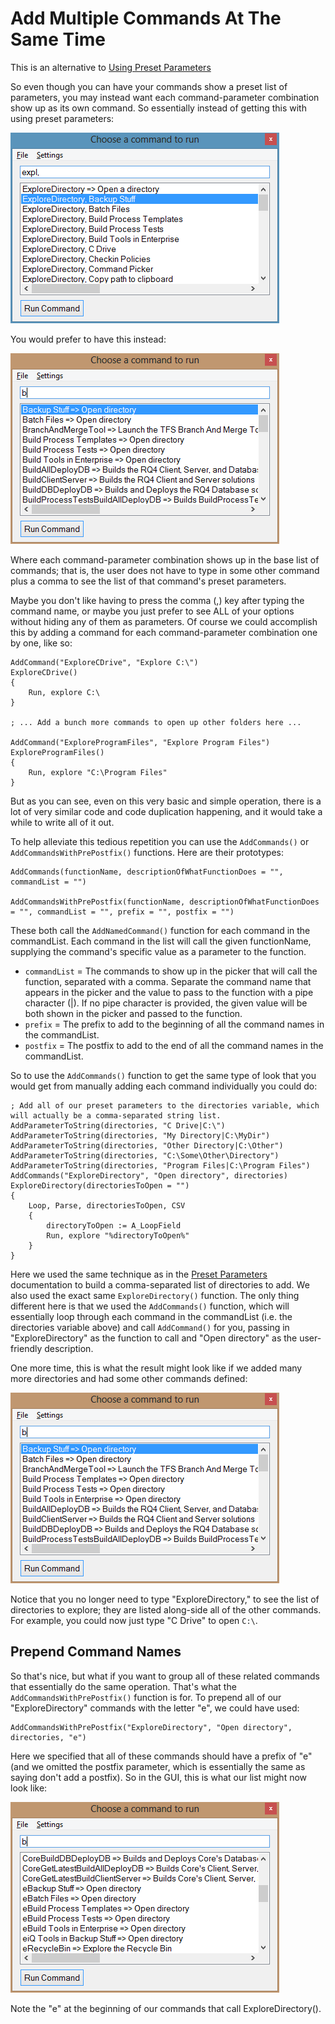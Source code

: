 # Add Multiple Commands At The Same Time

This is an alternative to [Using Preset Parameters][UsingCommandsWithParametersPage]

So even though you can have your commands show a preset list of parameters, you may instead want each command-parameter combination show up as its own command. So essentially instead of getting this with using preset parameters:

![Using Preset Parameters][UsingPresetParametersImage]

You would prefer to have this instead:

![Using Many Commands][UsingManyCommandsImage]

Where each command-parameter combination shows up in the base list of commands; that is, the user does not have to type in some other command plus a comma to see the list of that command's preset parameters.

Maybe you don't like having to press the comma (,) key after typing the command name, or maybe you just prefer to see ALL of your options without hiding any of them as parameters. Of course we could accomplish this by adding a command for each command-parameter combination one by one, like so:

```AutoHotkey
AddCommand("ExploreCDrive", "Explore C:\")
ExploreCDrive()
{
    Run, explore C:\
}

; ... Add a bunch more commands to open up other folders here ...

AddCommand("ExploreProgramFiles", "Explore Program Files")
ExploreProgramFiles()
{
	Run, explore "C:\Program Files"
}
```

But as you can see, even on this very basic and simple operation, there is a lot of very similar code and code duplication happening, and it would take a while to write all of it out.

To help alleviate this tedious repetition you can use the `AddCommands()` or `AddCommandsWithPrePostfix()` functions. Here are their prototypes:

```AutoHotkey
AddCommands(functionName, descriptionOfWhatFunctionDoes = "", commandList = "")

AddCommandsWithPrePostfix(functionName, descriptionOfWhatFunctionDoes = "", commandList = "", prefix = "", postfix = "")
```

These both call the `AddNamedCommand()` function for each command in the commandList. Each command in the list will call the given functionName, supplying the command's specific value as a parameter to the function.

* `commandList` = The commands to show up in the picker that will call the function, separated with a comma. Separate the command name that appears in the picker and the value to pass to the function with a pipe character (|). If no pipe character is provided, the given value will be both shown in the picker and passed to the function.
* `prefix` = The prefix to add to the beginning of all the command names in the commandList.
* `postfix` = The postfix to add to the end of all the command names in the commandList.

So to use the `AddCommands()` function to get the same type of look that you would get from manually adding each command individually you could do:

```AutoHotkey
; Add all of our preset parameters to the directories variable, which will actually be a comma-separated string list.
AddParameterToString(directories, "C Drive|C:\")
AddParameterToString(directories, "My Directory|C:\MyDir")
AddParameterToString(directories, "Other Directory|C:\Other")
AddParameterToString(directories, "C:\Some\Other\Directory")
AddParameterToString(directories, "Program Files|C:\Program Files")
AddCommands("ExploreDirectory", "Open directory", directories)
ExploreDirectory(directoriesToOpen = "")
{
	Loop, Parse, directoriesToOpen, CSV
	{
		directoryToOpen := A_LoopField
		Run, explore "%directoryToOpen%"
	}
}
```

Here we used the same technique as in the [Preset Parameters][UsingCommandsWithParametersPage] documentation to build a comma-separated list of directories to add. We also used the exact same `ExploreDirectory()` function. The only thing different here is that we used the `AddCommands()` function, which will essentially loop through each command in the commandList (i.e. the directories variable above) and call `AddCommand()` for you, passing in "ExploreDirectory" as the function to call and "Open directory" as the user-friendly description.

One more time, this is what the result might look like if we added many more directories and had some other commands defined:

![Using Many Commands][UsingManyCommandsImage]

Notice that you no longer need to type "ExploreDirectory," to see the list of directories to explore; they are listed along-side all of the other commands. For example, you could now just type "C Drive" to open `C:\`.


## Prepend Command Names

So that's nice, but what if you want to group all of these related commands that essentially do the same operation. That's what the `AddCommandsWithPrePostfix()` function is for. To prepend all of our "ExploreDirectory" commands with the letter "e", we could have used:

```AutoHotkey
AddCommandsWithPrePostfix("ExploreDirectory", "Open directory", directories, "e")
```

Here we specified that all of these commands should have a prefix of "e" (and we omitted the postfix parameter, which is essentially the same as saying don't add a postfix). So in the GUI, this is what our list might now look like:

![Using many commands with prefix][UsingManyCommandsWithPrefixImage]

Note the "e" at the beginning of our commands that call ExploreDirectory().


<!-- Links -->
[UsingCommandsWithParametersPage]: UsingCommandsWithParameters.md
[UsingPresetParametersImage]: Images/UsingPresetParameters.png
[UsingManyCommandsImage]: Images/UsingManyCommands.png
[UsingManyCommandsWithPrefixImage]: Images/UsingManyCommandsWithPrefix.png